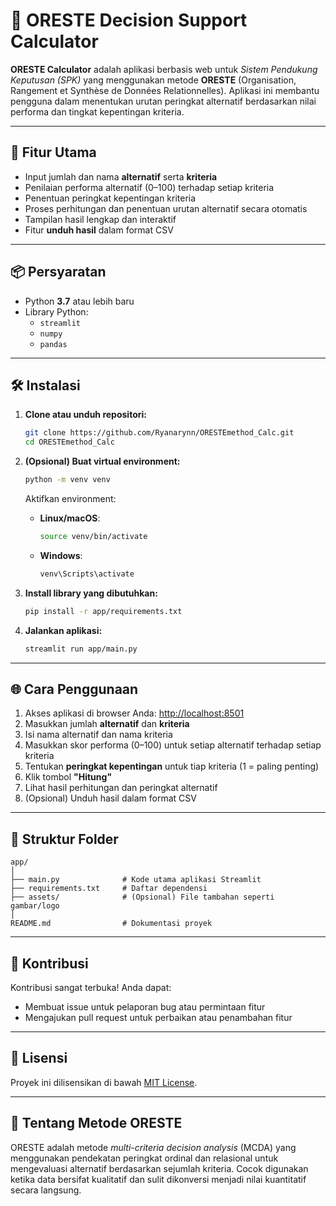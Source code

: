 # 🧮 ORESTE Decision Support Calculator

**ORESTE Calculator** adalah aplikasi berbasis web untuk *Sistem Pendukung Keputusan (SPK)* yang menggunakan metode **ORESTE** (Organisation, Rangement et Synthèse de Données Relationnelles). Aplikasi ini membantu pengguna dalam menentukan urutan peringkat alternatif berdasarkan nilai performa dan tingkat kepentingan kriteria.

---

## 🚀 Fitur Utama

- Input jumlah dan nama **alternatif** serta **kriteria**
- Penilaian performa alternatif (0–100) terhadap setiap kriteria
- Penentuan peringkat kepentingan kriteria
- Proses perhitungan dan penentuan urutan alternatif secara otomatis
- Tampilan hasil lengkap dan interaktif
- Fitur **unduh hasil** dalam format CSV

---

## 📦 Persyaratan

- Python **3.7** atau lebih baru
- Library Python:
  - `streamlit`
  - `numpy`
  - `pandas`

---

## 🛠️ Instalasi

1. **Clone atau unduh repositori:**

   ```bash
   git clone https://github.com/Ryanarynn/ORESTEmethod_Calc.git
   cd ORESTEmethod_Calc
   ```

2. **(Opsional) Buat virtual environment:**

   ```bash
   python -m venv venv
   ```

   Aktifkan environment:

   - **Linux/macOS**:

     ```bash
     source venv/bin/activate
     ```

   - **Windows**:

     ```bash
     venv\Scripts\activate
     ```

3. **Install library yang dibutuhkan:**

   ```bash
   pip install -r app/requirements.txt
   ```

4. **Jalankan aplikasi:**

   ```bash
   streamlit run app/main.py
   ```

---

## 🌐 Cara Penggunaan

1. Akses aplikasi di browser Anda: [http://localhost:8501](http://localhost:8501)
2. Masukkan jumlah **alternatif** dan **kriteria**
3. Isi nama alternatif dan nama kriteria
4. Masukkan skor performa (0–100) untuk setiap alternatif terhadap setiap kriteria
5. Tentukan **peringkat kepentingan** untuk tiap kriteria (1 = paling penting)
6. Klik tombol **"Hitung"**
7. Lihat hasil perhitungan dan peringkat alternatif
8. (Opsional) Unduh hasil dalam format CSV

---

## 📁 Struktur Folder

```
app/
│
├── main.py              # Kode utama aplikasi Streamlit
├── requirements.txt     # Daftar dependensi
├── assets/              # (Opsional) File tambahan seperti gambar/logo
│
README.md                # Dokumentasi proyek
```

---

## 🤝 Kontribusi

Kontribusi sangat terbuka! Anda dapat:

- Membuat issue untuk pelaporan bug atau permintaan fitur
- Mengajukan pull request untuk perbaikan atau penambahan fitur

---

## 📄 Lisensi

Proyek ini dilisensikan di bawah [MIT License](LICENSE).

---

## 🧠 Tentang Metode ORESTE

ORESTE adalah metode *multi-criteria decision analysis* (MCDA) yang menggunakan pendekatan peringkat ordinal dan relasional untuk mengevaluasi alternatif berdasarkan sejumlah kriteria. Cocok digunakan ketika data bersifat kualitatif dan sulit dikonversi menjadi nilai kuantitatif secara langsung.
